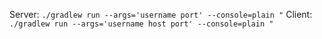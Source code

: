 Server: `./gradlew run --args='username port' --console=plain "`
Client: `./gradlew run --args='username host port' --console=plain "`